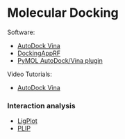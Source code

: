 # Molecular Docking

Software:
- [AutoDock Vina](http://vina.scripps.edu/)
- [DockingAppRF](http://www.computationalbiology.it/software.html)
- [PyMOL AutoDock/Vina plugin](https://www3.mpibpc.mpg.de/groups/de_groot/dseelig/adplugin.html)

Video Tutorials:
- [AutoDock Vina](https://www.youtube.com/watch?v=-GVZP0X0Tg8)

### Interaction analysis
- [LigPlot](https://www.ebi.ac.uk/thornton-srv/software/LigPlus/)
- [PLIP](https://projects.biotec.tu-dresden.de/plip-web/plip)
